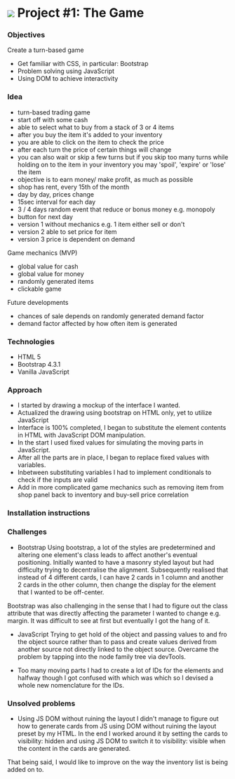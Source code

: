 # ![](https://ga-dash.s3.amazonaws.com/production/assets/logo-9f88ae6c9c3871690e33280fcf557f33.png) Project #1: The Game

### Objectives

Create a turn-based game

* Get familiar with CSS, in particular: Bootstrap
* Problem solving using JavaScript
* Using DOM to achieve interactivity

### Idea

* turn-based trading game
* start off with some cash
* able to select what to buy from a stack of 3 or 4 items
* after you buy the item it's added to your inventory
* you are able to click on the item to check the price
* after each turn the price of certain things will change
* you can also wait or skip a few turns but if you skip too many turns while holding on to the item in your inventory you may 'spoil', 'expire' or 'lose' the item
* objective is to earn money/ make profit, as much as possible
* shop has rent, every 15th of the month
* day by day, prices change
* 15sec interval for each day
* 3 / 4 days random event that reduce or bonus money e.g. monopoly
* button for next day
* version 1 without mechanics e.g. 1 item either sell or don't
* version 2 able to set price for item
* version 3 price is dependent on demand

Game mechanics (MVP)
* global value for cash
* global value for money
* randomly generated items 
* clickable game

Future developments
* chances of sale depends on randomly generated demand factor
* demand factor affected by how often item is generated

### Technologies
* HTML 5
* Bootstrap 4.3.1
* Vanilla JavaScript

### Approach
* I started by drawing a mockup of the interface I wanted.
* Actualized the drawing using bootstrap on HTML only, yet to utilize JavaScript
* Interface is 100% completed, I began to substitute the element contents in HTML with JavaScript DOM manipulation.
* In the start I used fixed values for simulating the moving parts in JavaScript.
* After all the parts are in place, I began to replace fixed values with variables.
* Inbetween substituting variables I had to implement conditionals to check if the inputs are valid
* Add in more complicated game mechanics such as removing item from shop panel back to inventory and buy-sell price correlation

### Installation instructions
### Challenges
* Bootstrap
Using bootstrap, a lot of the styles are predetermined and altering one element's class leads to affect another's eventual positioning. Initially wanted to have a masonry styled layout but had difficulty trying to decentralise the alignment. Subsequently realised that instead of 4 different cards, I can have 2 cards in 1 column and another 2 cards in the other column, then change the display for the element that I wanted to be off-center.

Bootstrap was also challenging in the sense that I had to figure out the class attribute that was directly affecting the parameter I wanted to change e.g. margin. It was difficult to see at first but eventually I got the hang of it.

* JavaScript
Trying to get hold of the object and passing values to and fro the object source rather than to pass and create values derived from another source not directly linked to the object source. Overcame the problem by tapping into the node family tree via devTools.

* Too many moving parts
I had to create a lot of IDs for the elements and halfway though I got confused with which was which so I devised a whole new nomenclature for the IDs.

### Unsolved problems
* Using JS DOM without ruining the layout
I didn't manage to figure out how to generate cards from JS using DOM without ruining the layout preset by my HTML. In the end I worked around it by setting the cards to visibility: hidden and using JS DOM to switch it to visibility: visible when the content in the cards are generated.

That being said, I would like to improve on the way the inventory list is being added on to. 